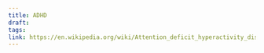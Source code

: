 ```yaml
---
title: ADHD
draft: 
tags: 
link: https://en.wikipedia.org/wiki/Attention_deficit_hyperactivity_disorder
---
```

